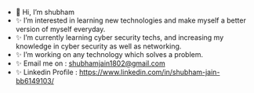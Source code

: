 - 👋 Hi, I’m shubham
- ✨ I’m interested in learning new technologies and make myself a better version of myself everyday.
- ✨ I’m currently learning cyber security techs, and increasing my knowledge in cyber security as well as networking.
- ✨ I’m working on any technology which solves a problem.
- ✨ Email me on : shubhamjain1802@gmail.com
- ✨ Linkedin Profile : https://www.linkedin.com/in/shubham-jain-bb6149103/
